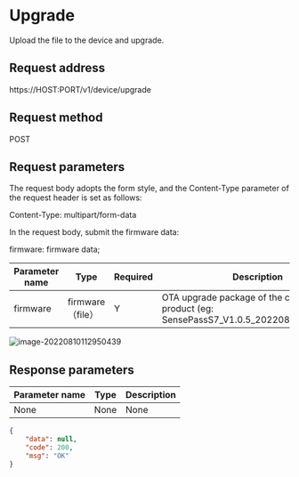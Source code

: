 # Upgrade

Upload the file to the device and upgrade.

## Request address

https://HOST:PORT/v1/device/upgrade

## Request method

POST

## Request parameters

The request body adopts the form style, and the Content-Type parameter of the request header is set as follows:

Content-Type: multipart/form-data

In the request body, submit the firmware data:

firmware: firmware data;

| Parameter name | Type             | Required | Description                                                  |
| -------------- | ---------------- | -------- | ------------------------------------------------------------ |
| firmware       | firmware（file） | Y        | OTA upgrade package of the corresponding product (eg: SensePassS7_V1.0.5_20220801_update.tgz) |

![image-20220810112950439](C:\Users\linpeicai\AppData\Roaming\Typora\typora-user-images\image-20220810112950439.png)

## Response parameters

| Parameter name | Type | Description |
| -------------- | ---- | ----------- |
| None           | None | None        |

```json
{
    "data": null,
    "code": 200,
    "msg": "OK"
}
```